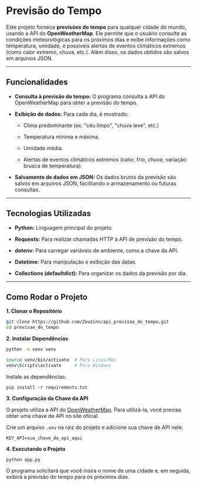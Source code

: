 # Previsão do Tempo

Este projeto fornece **previsões do tempo** para qualquer cidade do mundo, usando a API do **OpenWeatherMap**. Ele permite que o usuário consulte as condições meteorológicas para os próximos dias e exibe informações como temperatura, umidade, e possíveis alertas de eventos climáticos extremos (como calor extremo, chuva, etc.). Além disso, os dados obtidos são salvos em arquivos JSON.

---

## Funcionalidades

- **Consulta à previsão do tempo:** O programa consulta a API do OpenWeatherMap para obter a previsão do tempo.

- **Exibição de dados:** Para cada dia, é mostrado:

    - Clima predominante (ex: "céu limpo", "chuva leve", etc.)

    - Temperatura mínima e máxima.

    - Umidade média.

    - Alertas de eventos climáticos extremos (calor, frio, chuva, variação brusca de temperatura).

- **Salvamento de dados em JSON:** Os dados brutos da previsão são salvos em arquivos JSON, facilitando o armazenamento ou futuras consultas.

---

## Tecnologias Utilizadas

- **Python:** Linguagem principal do projeto.

- **Requests:** Para realizar chamadas HTTP à API de previsão do tempo.

- **dotenv:** Para carregar variáveis de ambiente, como a chave da API.

- **Datetime:** Para manipulação e exibição das datas.

- **Collections (defaultdict):** Para organizar os dados da previsão por dia.

---
## Como Rodar o Projeto

**1. Clonar o Repositório**

```bash
git clone https://github.com/Zeuzinn/api_previsao_do_tempo.git
cd previsao_do_tempo
```

**2. Instalar Dependências**
```bash
python -m venv venv

source venv/bin/activate  # Para Linux/Mac
venv\Scripts\activate     # Para Windows
```
Instale as dependências:
```
pip install -r requirements.txt
```

**3. Configuração da Chave da API**

O projeto utiliza a API do [OpenWeatherMap](https://openweathermap.org/api). Para utilizá-la, você precisa obter uma chave de API no site oficial.

Crie um arquivo `.env` na raiz do projeto e adicione sua chave de API nele:
```
KEY_API=sua_chave_da_api_aqui
```

**4. Executando o Projeto**
```
python app.py
```
O programa solicitará que você insira o nome de uma cidade e, em seguida, exibirá a previsão do tempo para os próximos dias.

